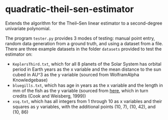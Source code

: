 # quadratic-theil-sen-estimator
Extends the algorithm for the Theil–Sen linear estimator to a second-degree univariate polynomial.

The program `tester.py` provides 3 modes of testing: manual point entry, random data generation from a ground truth, and using a dataset from a file.
There are three example datasets in the folder `datasets` provided to test the estimator on:
* `KeplersThird.txt`, which for all 8 planets of the Solar System has orbital period in Earth years as the x variable and the mean distance to the sun cubed in AU^3 as the y variable (sourced from WolframAlpha Knowledgebase)
* `bluegills.txt`, which has age in years as the x variable and the length in mm of the fish as the y variable (sourced from [here](https://online.stat.psu.edu/stat462/node/159/), which in turn credits (Cook and Weisberg, 1999))
* `xsq.txt`, which has all integers from 1 through 10 as x variables and their squares as y variables, with the additional points (10, 7), (10, 42), and (10, 86)
